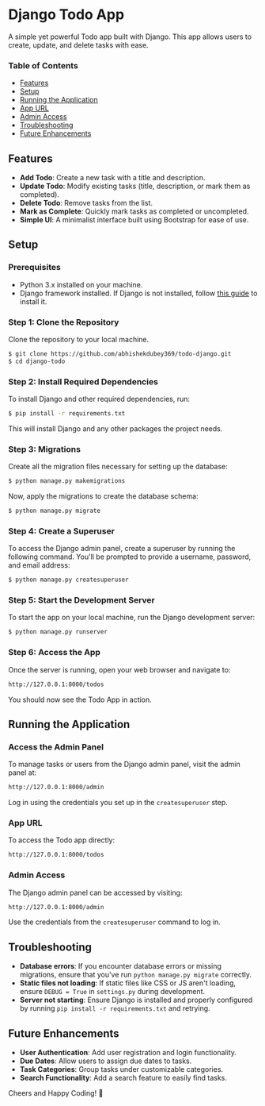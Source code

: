 # Django Todo App

A simple yet powerful Todo app built with Django. This app allows users to create, update, and delete tasks with ease.

### Table of Contents
- [Features](#features)
- [Setup](#setup)
- [Running the Application](#running-the-application)
- [App URL](#app-url)
- [Admin Access](#admin-access)
- [Troubleshooting](#troubleshooting)
- [Future Enhancements](#future-enhancements)

## Features
- **Add Todo**: Create a new task with a title and description.
- **Update Todo**: Modify existing tasks (title, description, or mark them as completed).
- **Delete Todo**: Remove tasks from the list.
- **Mark as Complete**: Quickly mark tasks as completed or uncompleted.
- **Simple UI**: A minimalist interface built using Bootstrap for ease of use.
  
## Setup

### Prerequisites
- Python 3.x installed on your machine.
- Django framework installed. If Django is not installed, follow [this guide](https://www.djangoproject.com/download/) to install it.

### Step 1: Clone the Repository
Clone the repository to your local machine.

```bash
$ git clone https://github.com/abhishekdubey369/todo-django.git
$ cd django-todo
```

### Step 2: Install Required Dependencies
To install Django and other required dependencies, run:

```bash
$ pip install -r requirements.txt
```

This will install Django and any other packages the project needs.

### Step 3: Migrations

Create all the migration files necessary for setting up the database:

```bash
$ python manage.py makemigrations
```

Now, apply the migrations to create the database schema:

```bash
$ python manage.py migrate
```

### Step 4: Create a Superuser

To access the Django admin panel, create a superuser by running the following command. You'll be prompted to provide a username, password, and email address:

```bash
$ python manage.py createsuperuser
```

### Step 5: Start the Development Server

To start the app on your local machine, run the Django development server:

```bash
$ python manage.py runserver
```

### Step 6: Access the App

Once the server is running, open your web browser and navigate to:

```bash
http://127.0.0.1:8000/todos
```

You should now see the Todo App in action.

## Running the Application

### Access the Admin Panel
To manage tasks or users from the Django admin panel, visit the admin panel at:

```bash
http://127.0.0.1:8000/admin
```

Log in using the credentials you set up in the `createsuperuser` step.

### App URL
To access the Todo app directly:

```bash
http://127.0.0.1:8000/todos
```

### Admin Access
The Django admin panel can be accessed by visiting:

```bash
http://127.0.0.1:8000/admin
```

Use the credentials from the `createsuperuser` command to log in.

## Troubleshooting

- **Database errors**: If you encounter database errors or missing migrations, ensure that you've run `python manage.py migrate` correctly.
- **Static files not loading**: If static files like CSS or JS aren't loading, ensure `DEBUG = True` in `settings.py` during development.
- **Server not starting**: Ensure Django is installed and properly configured by running `pip install -r requirements.txt` and retrying.

## Future Enhancements

- **User Authentication**: Add user registration and login functionality.
- **Due Dates**: Allow users to assign due dates to tasks.
- **Task Categories**: Group tasks under customizable categories.
- **Search Functionality**: Add a search feature to easily find tasks.

Cheers and Happy Coding! 🎉